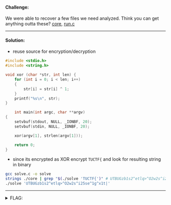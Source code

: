 #### Challenge:

We were able to recover a few files we need analyzed. Think you can get anything outta these? [core](./core ":ignore"), [run.c](./run.c ":ignore")

---

#### Solution:

- reuse source for encryption/decryption

```c
#include <stdio.h>
#include <string.h>

void xor (char *str, int len) {
    for (int i = 0; i < len; i++)
    {
        str[i] = str[i] ^ 1;
    }
    printf("%s\n", str);
}

    int main(int argc, char **argv)
{
    setvbuf(stdout, NULL, _IONBF, 20);
    setvbuf(stdin, NULL, _IONBF, 20);

    xor(argv[1], strlen(argv[1]));

    return 0;
}
```

- since its encrypted as XOR encrypt `TUCTF{` and look for resulting string in binary

```bash
gcc solve.c -o solve
strings ./core | grep "$(./solve 'TUCTF{')" # UTBUGzb1s2^etlq>^O2w2s^i25se^1g^x1t|
./solve 'UTBUGzb1s2^etlq>^O2w2s^i25se^1g^x1t|'
```

---

<details><summary>FLAG:</summary>

```
TUCTF{c0r3_dump?_N3v3r_h34rd_0f_y0u}
```

</details>
<br/>
